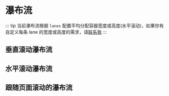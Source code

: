 # 瀑布流

::: tip
当前瀑布流根据 `lanes` 配置平均分配容器宽度或高度(水平滚动)，如果你有自定义每条 lane 的宽度或高度的需求，请[联系我](/contact/)
:::

## 垂直滚动瀑布流

<demo vue="waterfall/vertical.vue" />

## 水平滚动瀑布流

<demo vue="waterfall/horizontal.vue" />

## 跟随页面滚动的瀑布流

<demo vue="waterfall/page.vue" />
